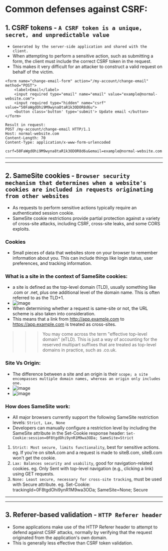# Common defenses against CSRF:
## 1. CSRF tokens - `A CSRF token is a unique, secret, and unpredictable value`
- `Generated by the server-side application and shared with the client.`
- When attempting to perform a sensitive action, such as submitting a form, the client must include the correct CSRF token in the request.
- This makes it very difficult for an attacker to construct a valid request on behalf of the victim.

```
<form name="change-email-form" action="/my-account/change-email" method="POST">
    <label>Email</label>
    <input required type="email" name="email" value="example@normal-website.com">
    <input required type="hidden" name="csrf" value="50FaWgdOhi9M9wyna8taR1k3ODOR8d6u">
    <button class='button' type='submit'> Update email </button>
</form>

Result in request:
POST /my-account/change-email HTTP/1.1
Host: normal-website.com
Content-Length: 70
Content-Type: application/x-www-form-urlencoded

csrf=50FaWgdOhi9M9wyna8taR1k3ODOR8d6u&email=example@normal-website.com
```

---
---

## 2. SameSite cookies - `Browser security mechanism that determines when a website's cookies are included in requests originating from other websites` 
- As requests to perform sensitive actions typically require an authenticated session cookie.
- SameSite cookie restrictions provide partial protection against a variety of cross-site attacks, including CSRF, cross-site leaks, and some CORS exploits.


### Cookies
- Small pieces of data that websites store on your browser to remember information about you. This can include things like login status, user preferences, and tracking information.

### What is a site in the context of SameSite cookies:
- a site is defined as the top-level domain (TLD), usually something like .com or .net, plus one additional level of the domain name. This is often referred to as the TLD+1.
- ![image](https://github.com/user-attachments/assets/d04cc571-a60a-44ed-b95a-abc752d9e7ad)
- When determining whether a request is same-site or not, the URL scheme is also taken into consideration.
- This means that a link from http://app.example.com to https://app.example.com is treated as cross-sites.

>>> You may come across the term "effective top-level domain" (eTLD). This is just a way of accounting for the reserved multipart suffixes that are treated as top-level domains in practice, such as .co.uk.

### Site Vs Origin:
- The difference between a site and an origin is their `scope; a site encompasses multiple domain names, whereas an origin only includes one.`
- ![image](https://github.com/user-attachments/assets/a5f16ed7-3b64-44d7-aafb-318f28834975)
- ![image](https://github.com/user-attachments/assets/94e77499-2650-4cb6-ab5a-86564c3b2bc6)


### How does SameSite work:
- All major browsers currently support the following SameSite restriction levels: `Strict, Lax, None`
- Developers can manually configure a restriction level by including the SameSite attribute in the Set-Cookie response header: `Set-Cookie:session=0F8tgdOhi9ynR1M9wa3ODa; SameSite=Strict`

1. `Strict: Most secure, limits functionality`, best for sensitive actions. eg. If you're on siteA.com and a request is made to siteB.com, siteB.com won't get the cookie.
2. `Lax: Balances security and usability`, good for navigation-related cookies. eg. Only Sent with top-level navigation (e.g., clicking a link) using GET requests.
3. `None: Least secure, necessary for cross-site tracking`, must be used with Secure attribute. eg. Set-Cookie: trackingId=0F8tgdOhi9ynR1M9wa3ODa; SameSite=None; Secure

---
---

## 3. Referer-based validation - `HTTP Referer header`
- Some applications make use of the HTTP Referer header to attempt to defend against CSRF attacks, normally by verifying that the request originated from the application's own domain.
- This is generally less effective than CSRF token validation.
